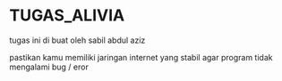 # TUGAS_ALIVIA
tugas ini di buat oleh sabil abdul aziz

pastikan kamu memiliki jaringan internet yang stabil agar program tidak mengalami bug / eror
